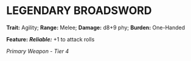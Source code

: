 ﻿---
tags:
  - Item
  - Weapon
name: 'LEGENDARY BROADSWORD'
trait: 'Agility'
range: 'Melee'
damage: 'd8+9 phy'
burden: 'One-Handed'
feat_name: 'Reliable'
feat_text: '+1 to attack rolls'
primary_or_secondary: 'Primary Weapon'
tier: 4
---

# LEGENDARY BROADSWORD

**Trait:** Agility; **Range:** Melee; **Damage:** d8+9 phy; **Burden:** One-Handed

**Feature:** ***Reliable:*** +1 to attack rolls

*Primary Weapon - Tier 4*
